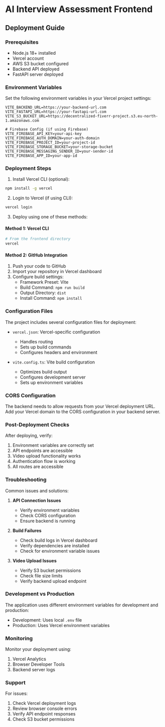# AI Interview Assessment Frontend

## Deployment Guide

### Prerequisites
- Node.js 18+ installed
- Vercel account
- AWS S3 bucket configured
- Backend API deployed
- FastAPI server deployed

### Environment Variables

Set the following environment variables in your Vercel project settings:

```env
VITE_BACKEND_URL=https://your-backend-url.com
VITE_FASTAPI_URL=https://your-fastapi-url.com
VITE_S3_BUCKET_URL=https://decentralized-fiverr-project.s3.eu-north-1.amazonaws.com

# Firebase Config (if using Firebase)
VITE_FIREBASE_API_KEY=your-api-key
VITE_FIREBASE_AUTH_DOMAIN=your-auth-domain
VITE_FIREBASE_PROJECT_ID=your-project-id
VITE_FIREBASE_STORAGE_BUCKET=your-storage-bucket
VITE_FIREBASE_MESSAGING_SENDER_ID=your-sender-id
VITE_FIREBASE_APP_ID=your-app-id
```

### Deployment Steps

1. Install Vercel CLI (optional):
```bash
npm install -g vercel
```

2. Login to Vercel (if using CLI):
```bash
vercel login
```

3. Deploy using one of these methods:

#### Method 1: Vercel CLI
```bash
# From the frontend directory
vercel
```

#### Method 2: GitHub Integration
1. Push your code to GitHub
2. Import your repository in Vercel dashboard
3. Configure build settings:
   - Framework Preset: Vite
   - Build Command: `npm run build`
   - Output Directory: `dist`
   - Install Command: `npm install`

### Configuration Files

The project includes several configuration files for deployment:

- `vercel.json`: Vercel-specific configuration
  - Handles routing
  - Sets up build commands
  - Configures headers and environment

- `vite.config.ts`: Vite build configuration
  - Optimizes build output
  - Configures development server
  - Sets up environment variables

### CORS Configuration

The backend needs to allow requests from your Vercel deployment URL. Add your Vercel domain to the CORS configuration in your backend server.

### Post-Deployment Checks

After deploying, verify:

1. Environment variables are correctly set
2. API endpoints are accessible
3. Video upload functionality works
4. Authentication flow is working
5. All routes are accessible

### Troubleshooting

Common issues and solutions:

1. **API Connection Issues**
   - Verify environment variables
   - Check CORS configuration
   - Ensure backend is running

2. **Build Failures**
   - Check build logs in Vercel dashboard
   - Verify dependencies are installed
   - Check for environment variable issues

3. **Video Upload Issues**
   - Verify S3 bucket permissions
   - Check file size limits
   - Verify backend upload endpoint

### Development vs Production

The application uses different environment variables for development and production:

- Development: Uses local `.env` file
- Production: Uses Vercel environment variables

### Monitoring

Monitor your deployment using:

1. Vercel Analytics
2. Browser Developer Tools
3. Backend server logs

### Support

For issues:
1. Check Vercel deployment logs
2. Review browser console errors
3. Verify API endpoint responses
4. Check S3 bucket permissions
